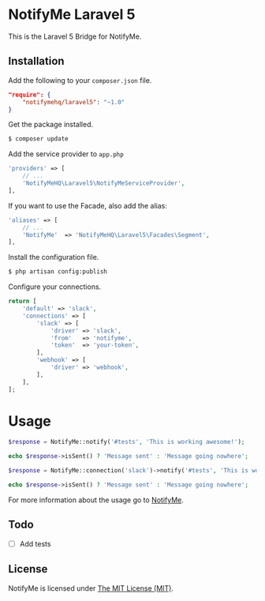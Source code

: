 # NotifyMe Laravel 5

This is the Laravel 5 Bridge for NotifyMe.

## Installation

Add the following to your `composer.json` file.

```json
"require": {
    "notifymehq/laravel5": "~1.0"
}
```

Get the package installed.

```bash
$ composer update
```

Add the service provider to `app.php`

```php
'providers' => [
    // ...
    'NotifyMeHQ\Laravel5\NotifyMeServiceProvider',
],
```

If you want to use the Facade, also add the alias:

```php
'aliases' => [
    // ...
    'NotifyMe'  => 'NotifyMeHQ\Laravel5\Facades\Segment',
],
```

Install the configuration file.

```bash
$ php artisan config:publish
```

Configure your connections.

```php
return [
    'default' => 'slack',
    'connections' => [
        'slack' => [
            'driver' => 'slack',
            'from'   => 'notifyme',
            'token'  => 'your-token',
        ],
        'webhook' => [
            'driver' => 'webhook',
        ],
    ],
];
```

# Usage

```php
$response = NotifyMe::notify('#tests', 'This is working awesome!');

echo $response->isSent() ? 'Message sent' : 'Message going nowhere';
```

```php
$response = NotifyMe::connection('slack')->notify('#tests', 'This is working awesome!');

echo $response->isSent() ? 'Message sent' : 'Message going nowhere';
```

For more information about the usage go to [NotifyMe](https://github.com/notifymehq/notifyme).

## Todo

- [ ] Add tests

## License

NotifyMe is licensed under [The MIT License (MIT)](LICENSE).
